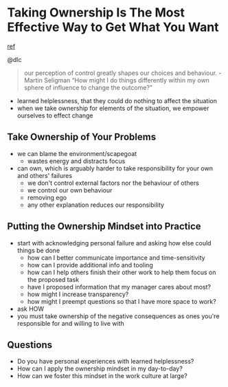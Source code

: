 # Taking Ownership Is The Most Effective Way to Get What You Want
[ref](http://www.effectiveengineer.com/blog/take-ownership-of-your-goals)

@dlc

> our perception of control greatly shapes our choices and behaviour. -Martin Seligman
> “How might I do things differently within my own sphere of influence to change the outcome?”

- learned helplessness, that they could do nothing to affect the situation
- when we take ownership for elements of the situation, we empower ourselves to effect change

## Take Ownership of Your Problems
- we can blame the environment/scapegoat
  - wastes energy and distracts focus
- can own, which is arguably harder to take responsibility for your own and others' failures
  - we don't control external factors nor the behaviour of others
  - we control our own behaviour
  - removing ego
  - any other explanation reduces our responsibility

## Putting the Ownership Mindset into Practice
- start with acknowledging personal failure and asking how else could things be done
  - how can I better communicate importance and time-sensitivity
  - how can I provide additional info and tooling
  - how can I help others finish their other work to help them focus on the proposed task
  - have I proposed information that my manager cares about most?
  - how might I increase transparency?
  - how might I preempt questions so that I have more space to work?
- ask HOW
- you must take ownership of the negative consequences as ones you're responsible for and willing to live with

## Questions
- Do you have personal experiences with learned helplessness?
- How can I apply the ownership mindset in my day-to-day?
- How can we foster this mindset in the work culture at large?
